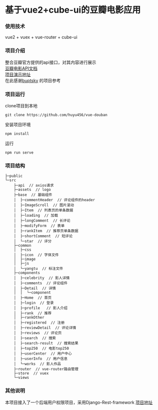 # 基于vue2+cube-ui的豆瓣电影应用  
###  使用技术  
vue2 + vuex + vue-router + cube-ui  
###  项目介绍  
整合豆瓣官方提供的api接口，对其内容进行展示  
[豆瓣电影API文档](https://www.doubanapi.com/movie.html)  
[项目演示地址](http://47.96.184.59:8080/)     
在此感谢[buptsky](https://github.com/buptsky/vue-douban-movie) 的项目参考  
### 项目运行
clone项目到本地  
```gitexclude
git clone https://github.com/huyu456/vue-douban
```
安装项目环境  
```gitexclude
npm install
```
运行
```gitexclude
npm run serve
```
### 项目结构   
```gitexclude
├─public  
└─src  
    ├─api  // axios请求
    ├─assets  // logo
    ├─base  // 基础组件
    │  ├─commentHeader  // 评论组件的header
    │  ├─ImageScroll  // 图片滚动
    │  ├─Item  // 列表页的单条数据
    │  ├─loading  // 加载
    │  ├─longComment  // 长评论
    │  ├─modifyForm  // 表单
    │  ├─rankItem  // 推荐页单条数据
    │  ├─shortComment  // 短评论
    │  └─star  // 评分
    ├─common  
    │  ├─css  
    │  ├─icon  // 字体文件
    │  ├─image  
    │  ├─js  
    │  └─yangtu  // 标注文件
    ├─components  
    │  ├─celebrity  // 影人详情
    │  ├─comments  // 评论组件
    │  ├─Detail  // 详情
    │  │  └─component  
    │  ├─Home  // 首页
    │  ├─login  // 登录
    │  ├─profile   // 影人介绍
    │  ├─rank  // 推荐
    │  ├─rankOther  
    │  ├─registered  // 注册
    │  ├─reviewDetail  // 评论详情
    │  ├─reviews  // 评论页
    │  ├─search  // 搜索
    │  ├─search-result  // 搜索结果
    │  ├─top250  // 电影top250
    │  ├─userCenter  // 用户中心
    │  ├─userInfo  // 用户信息
    │  └─works  // 影人作品
    ├─router  // vue-router路由管理
    ├─store  // vuex
    └─views 
``` 
###  其他说明
本项目接入了一个后端用户权限项目，采用Django-Rest-framework
[项目地址]()


